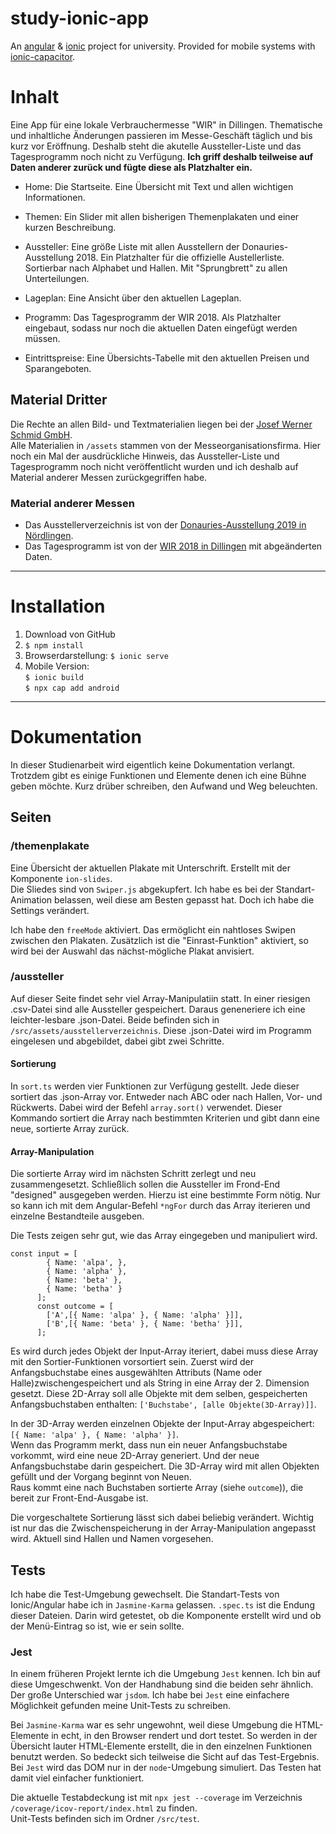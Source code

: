 # study-ionic-app
An [angular](https://angular.io) & [ionic](https://ionicframework.com) project for university. Provided for mobile systems with [ionic-capacitor](https://capacitor.ionicframework.com).

# Inhalt
Eine App für eine lokale Verbrauchermesse "WIR" in Dillingen. Thematische und inhaltliche Änderungen passieren im Messe-Geschäft täglich und bis kurz vor Eröffnung. Deshalb steht die akutelle Aussteller-Liste und das Tagesprogramm noch nicht zu Verfügung. **Ich griff deshalb teilweise auf Daten anderer zurück und fügte diese als Platzhalter ein.**

- Home: 
Die Startseite. Eine Übersicht mit Text und allen wichtigen Informationen.

- Themen: 
Ein Slider mit allen bisherigen Themenplakaten und einer kurzen Beschreibung.

- Aussteller:
Eine größe Liste mit allen Ausstellern der Donauries-Ausstellung 2018. Ein Platzhalter für die offizielle Austellerliste.   
Sortierbar nach Alphabet und Hallen. Mit "Sprungbrett" zu allen Unterteilungen.

- Lageplan:
Eine Ansicht über den aktuellen Lageplan.

- Programm:
Das Tagesprogramm der WIR 2018. Als Platzhalter eingebaut, sodass nur noch die aktuellen Daten eingefügt werden müssen.

- Eintrittspreise:
Eine Übersichts-Tabelle mit den aktuellen Preisen und Sparangeboten.

## Material Dritter
Die Rechte an allen Bild- und Textmaterialien liegen bei der [Josef Werner Schmid GmbH](https://www.jws.de).  
Alle Materialien in `/assets` stammen von der Messeorganisationsfirma. Hier noch ein Mal der ausdrückliche Hinweis, das Aussteller-Liste und Tagesprogramm noch nicht veröffentlicht wurden und ich deshalb auf Material anderer Messen zurückgegriffen habe.
### Material anderer Messen
* Das Ausstellerverzeichnis ist von der [Donauries-Ausstellung 2019 in Nördlingen](https://www.donauries-ausstellung.de).
* Das Tagesprogramm ist von der [WIR 2018 in Dillingen](https://www.wir-2018.de/tagesprogrammmenu) mit abgeänderten Daten.

---

# Installation

1. Download von GitHub
2. `$ npm install`
3. Browserdarstellung: `$ ionic serve`
4. Mobile Version:   
`$ ionic build`    
 `$ npx cap add android`

 ---

# Dokumentation
 In dieser Studienarbeit wird eigentlich keine Dokumentation verlangt. Trotzdem gibt es einige Funktionen und Elemente denen ich eine Bühne geben möchte. Kurz drüber schreiben, den Aufwand und Weg beleuchten.

## Seiten

### /themenplakate
Eine Übersicht der aktuellen Plakate mit Unterschrift. Erstellt mit der Komponente `ion-slides`.  
Die Sliedes sind von `Swiper.js` abgekupfert. Ich habe es bei der Standart-Animation belassen, weil diese am Besten gepasst hat. Doch ich habe die Settings verändert.

Ich habe den `freeMode` aktiviert. Das ermöglicht ein nahtloses Swipen zwischen den Plakaten. Zusätzlich ist  die "Einrast-Funktion" aktiviert, so wird bei der Auswahl das nächst-mögliche Plakat anvisiert.

### /aussteller
Auf dieser Seite findet sehr viel Array-Manipulatiin statt. In einer riesigen .csv-Datei sind alle Aussteller gespeichert. Daraus geneneriere ich eine leichter-lesbare .json-Datei. Beide befinden sich in `/src/assets/ausstellerverzeichnis`. 
Diese .json-Datei wird im Programm eingelesen und abgebildet, dabei gibt zwei Schritte.

#### Sortierung
In `sort.ts` werden vier Funktionen zur Verfügung gestellt. Jede dieser sortiert das .json-Array vor. Entweder nach ABC oder nach Hallen, Vor- und Rückwerts. Dabei wird der Befehl `array.sort()` verwendet. Dieser Kommando sortiert die Array nach bestimmten Kriterien und gibt dann eine neue, sortierte Array zurück. 

#### Array-Manipulation
Die sortierte Array wird im nächsten Schritt zerlegt und neu zusammengesetzt. Schließlich sollen die Aussteller im Frond-End "designed" ausgegeben werden. Hierzu ist eine bestimmte Form nötig. Nur so kann ich mit dem Angular-Befehl `*ngFor` durch das Array iterieren und einzelne Bestandteile ausgeben.

Die Tests zeigen sehr gut, wie das Array eingegeben und manipuliert wird. 
```
const input = [
        { Name: 'alpa', },
        { Name: 'alpha' },
        { Name: 'beta' },
        { Name: 'betha' }
      ];
      const outcome = [
        ['A',[{ Name: 'alpa' }, { Name: 'alpha' }]],
        ['B',[{ Name: 'beta' }, { Name: 'betha' }]],
      ];
```
Es wird durch jedes Objekt der Input-Array iteriert, dabei muss diese Array mit den Sortier-Funktionen vorsortiert sein. Zuerst wird der Anfangsbuchstabe eines ausgewählten Attributs (Name oder Halle)zwischengespeichert und als String in eine Array der 2. Dimension gesetzt. Diese 2D-Array soll alle Objekte mit dem selben, gespeicherten Anfangsbuchstaben enthalten: `['Buchstabe', [alle Objekte(3D-Array)]]`. 

In der 3D-Array werden einzelnen Objekte der Input-Array abgespeichert: `[{ Name: 'alpa' }, { Name: 'alpha' }]`.   
Wenn das Programm merkt, dass nun ein neuer Anfangsbuchstabe vorkommt, wird eine neue 2D-Array generiert. Und der neue Anfangsbuchstabe darin gespeichert. Die 3D-Array wird mit allen Objekten gefüllt und der Vorgang beginnt von Neuen.   
Raus kommt eine nach Buchstaben sortierte Array (siehe `outcome`)), die bereit zur Front-End-Ausgabe ist. 


Die vorgeschaltete Sortierung lässt sich dabei beliebig verändert. Wichtig ist nur das die Zwischenspeicherung in der Array-Manipulation angepasst wird. Aktuell sind Hallen und Namen vorgesehen.

## Tests
Ich habe die Test-Umgebung gewechselt. Die Standart-Tests von Ionic/Angular habe ich in `Jasmine-Karma` gelassen. `.spec.ts` ist die Endung dieser Dateien. Darin wird getestet, ob die Komponente erstellt wird und ob der Menü-Eintrag so ist, wie er sein sollte. 

### Jest
In einem früheren Projekt lernte ich die Umgebung `Jest` kennen. Ich bin auf diese Umgeschwenkt. Von der Handhabung sind die beiden sehr ähnlich. Der große Unterschied war `jsdom`. Ich habe bei `Jest` eine einfachere Möglichkeit gefunden meine Unit-Tests zu schreiben.   

Bei `Jasmine-Karma` war es sehr ungewohnt, weil diese Umgebung die HTML-Elemente in echt, in den Browser rendert und dort testet. So werden in der Übersicht lauter HTML-Elemente erstellt, die in den einzelnen Funktionen benutzt werden. So bedeckt sich teilweise die Sicht auf das Test-Ergebnis.   
Bei `Jest` wird das DOM nur in der `node`-Umgebung simuliert. Das Testen hat damit viel einfacher funktioniert.

Die aktuelle Testabdeckung ist mit `npx jest --coverage` im Verzeichnis `/coverage/icov-report/index.html` zu finden.  
Unit-Tests befinden sich im Ordner `/src/test`.
